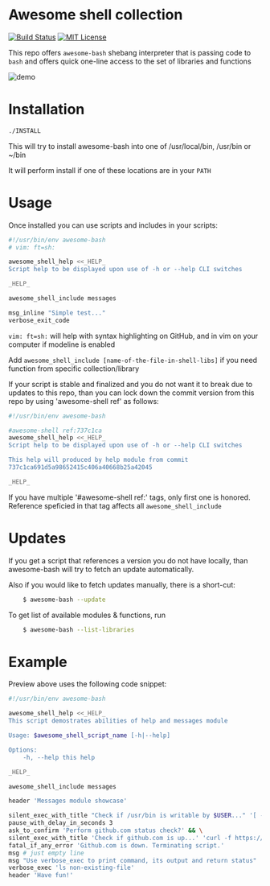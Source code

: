Awesome shell collection
========================

[![Build Status](https://img.shields.io/travis/antontsv/awesome-shell.svg?label=tests)](https://travis-ci.org/antontsv/awesome-shell)
[![MIT License](https://img.shields.io/github/license/antontsv/awesome-shell.svg?label=👍 )](https://github.com/antontsv/awesome-shell/blob/master/LICENSE)

This repo offers `awesome-bash` shebang
interpreter that is passing code to `bash` and
offers quick one-line access to the set of libraries and functions

![demo](https://cloud.githubusercontent.com/assets/4912269/18118251/8a3eef2e-6f08-11e6-91e0-66ea3f8c33df.gif)

Installation
============

```sh
./INSTALL
```

This will try to install awesome-bash into one of
/usr/local/bin, /usr/bin or ~/bin

It will perform install if one of these locations are
in your `PATH`

Usage
=====

Once installed you can use scripts and includes in your scripts:

```sh
#!/usr/bin/env awesome-bash
# vim: ft=sh:

awesome_shell_help <<_HELP_
Script help to be displayed upon use of -h or --help CLI switches

_HELP_

awesome_shell_include messages

msg_inline "Simple test..."
verbose_exit_code

```

`vim: ft=sh:` will help with syntax highlighting on GitHub,
and in vim on your computer if modeline is enabled

Add `awesome_shell_include [name-of-the-file-in-shell-libs]`
if you need function from specific collection/library


If your script is stable and finalized and you do not want
it to break due to updates to this repo, than you can lock
down the commit version from this repo by using 'awesome-shell ref'
as follows:

```sh
#!/usr/bin/env awesome-bash

#awesome-shell ref:737c1ca
awesome_shell_help <<_HELP_
Script help to be displayed upon use of -h or --help CLI switches

This help will produced by help module from commit
737c1ca691d5a98652415c406a40668b25a42045

_HELP_

```
If you have multiple '#awesome-shell ref:' tags, only first one is honored.
Reference speficied in that tag affects all `awesome_shell_include`

Updates
=======

If you get a script that references a version you do not have locally,
than awesome-bash will try to fetch an update automatically.

Also if you would like to fetch updates manually, there is a short-cut:
```sh
    $ awesome-bash --update
```

To get list of available modules & functions, run
```sh
    $ awesome-bash --list-libraries
```

Example
====

Preview above uses the following code snippet:
```sh
#!/usr/bin/env awesome-bash

awesome_shell_help <<_HELP_
This script demostrates abilities of help and messages module

Usage: $awesome_shell_script_name [-h|--help]

Options:
    -h, --help this help

_HELP_

awesome_shell_include messages

header 'Messages module showcase'

silent_exec_with_title "Check if /usr/bin is writable by $USER..." '[ -w /usr/bin/ ]'
pause_with_delay_in_seconds 3
ask_to_confirm 'Perform github.com status check?' && \
silent_exec_with_title 'Check if github.com is up...' 'curl -f https://github.com'
fatal_if_any_error 'Github.com is down. Terminating script.'
msg # just empty line
msg "Use verbose_exec to print command, its output and return status"
verbose_exec 'ls non-existing-file'
header 'Have fun!'
```








